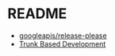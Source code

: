 # README
- [googleapis/release-please](https://github.com/googleapis/release-please)
- [Trunk Based Development](https://trunkbaseddevelopment.com/)

